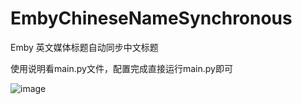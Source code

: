 # EmbyChineseNameSynchronous
Emby 英文媒体标题自动同步中文标题

使用说明看main.py文件，配置完成直接运行main.py即可

![image](https://user-images.githubusercontent.com/23020770/188265314-73610b4e-264d-4b8c-9750-e707512f7fef.png)
